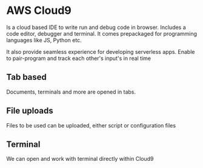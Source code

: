 # AWS Cloud9

Is a cloud based IDE to write run and debug code in browser. Includes a code editor, debugger and terminal. It comes prepackaged for programming languages like JS, Python etc.

It also provide seamless experience for developing serverless apps.  Enable to pair-program and track each other's input's in real time

## Tab based

Documents, terminals and more are opened in tabs. 

## File uploads

Files to be used can be uploaded, either script or configuration files

## Terminal

We can open and work with terminal directly within Cloud9
